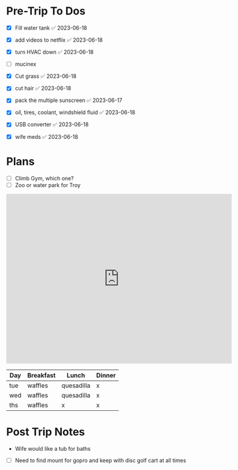 
# Pre-Trip To Dos
- [x] Fill water tank ✅ 2023-06-18
- [x] add videos to netflix ✅ 2023-06-18
- [x] turn HVAC down ✅ 2023-06-18
- [ ] mucinex
- [x] Cut grass ✅ 2023-06-18
- [x] cut hair ✅ 2023-06-18
- [x] pack the multiple sunscreen ✅ 2023-06-17
- [x] oil, tires, coolant, windshield fluid ✅ 2023-06-18
- [x] USB converter ✅ 2023-06-18
- [x] wife meds ✅ 2023-06-18


# Plans
- [ ] Climb Gym, which one?
- [ ] Zoo or water park for Troy

<iframe src="https://www.google.com/maps/embed?pb=!1m28!1m12!1m3!1d98083.74381983627!2d-84.16686976958954!3d39.80436740931523!2m3!1f0!2f0!3f0!3m2!1i1024!2i768!4f13.1!4m13!3e6!4m5!1s0x883f60503a7803f1%3A0xe00f2744d8fe79b1!2s5243%20Wakefield%20Drive%2C%20Fairborn%2C%20OH!3m2!1d39.8562022!2d-83.96584779999999!4m5!1s0x88408173d05cdebd%3A0xb26e3035e690d818!2sBoonshoft%20Museum%20of%20Discovery%2C%202600%20Deweese%20Pkwy%2C%20Dayton%2C%20OH%2045414!3m2!1d39.788634699999996!2d-84.2019907!5e0!3m2!1sen!2sus!4v1687195931138!5m2!1sen!2sus" width="600" height="450" style="border:0;" allowfullscreen="" loading="lazy" referrerpolicy="no-referrer-when-downgrade"></iframe>

| Day | Breakfast | Lunch      | Dinner |
| --- | --------- | ---------- | ------ |
| tue | waffles   | quesadilla | x      |
| wed | waffles   | quesadilla | x       |
| ths | waffles          |    x        |  x      |



# Post Trip Notes
- Wife would like a tub for baths
- [ ] Need to find mount for gopro and keep with disc golf cart at all times